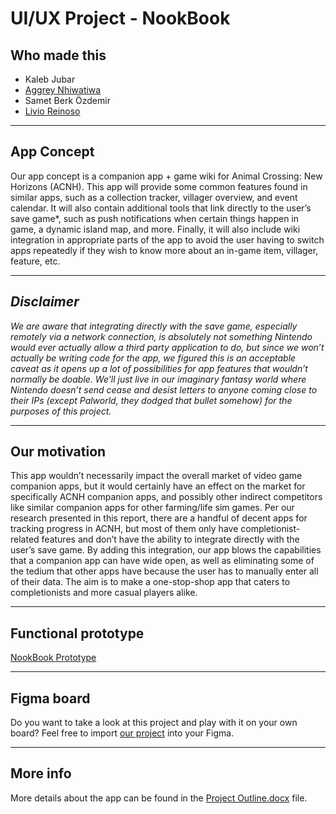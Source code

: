 # UI/UX Project - NookBook

## Who made this
- Kaleb Jubar
- [Aggrey Nhiwatiwa](https://github.com/AggreyNhiwatiwa)
- Samet Berk Özdemir
- [Livio Reinoso](https://github.com/LivioDR)

---

## App Concept

Our app concept is a companion app + game wiki for Animal Crossing: New Horizons (ACNH). This app will provide some common features found in similar apps, such as a collection tracker, villager overview, and event calendar. It will also contain additional tools that link directly to the user’s save game*, such as push notifications when certain things happen in game, a dynamic island map, and more. Finally, it will also include wiki integration in appropriate parts of the app to avoid the user having to switch apps repeatedly if they wish to know more about an in-game item, villager, feature, etc.

---

## *Disclaimer*

*We are aware that integrating directly with the save game, especially remotely via a network connection, is absolutely not something Nintendo would ever actually allow a third party application to do, but since we won’t actually be writing code for the app, we figured this is an acceptable caveat as it opens up a lot of possibilities for app features that wouldn’t normally be doable. We’ll just live in our imaginary fantasy world where Nintendo doesn’t send cease and desist letters to anyone coming close to their IPs (except Palworld, they dodged that bullet somehow) for the purposes of this project.*

---

## Our motivation

This app wouldn’t necessarily impact the overall market of video game companion apps, but it would certainly have an effect on the market for specifically ACNH companion apps, and possibly other indirect competitors like similar companion apps for other farming/life sim games. Per our research presented in this report, there are a handful of decent apps for tracking progress in ACNH, but most of them only have completionist-related features and don’t have the ability to integrate directly with the user’s save game. By adding this integration, our app blows the capabilities that a companion app can have wide open, as well as eliminating some of the tedium that other apps have because the user has to manually enter all of their data. The aim is to make a one-stop-shop app that caters to completionists and more casual players alike. 

---

## Functional prototype

[NookBook Prototype](https://www.figma.com/proto/GfMMzmGvD2O18r7sQchtGD?node-id=0-1&t=ZWinYyliNAypNsNG-6)

---

## Figma board

Do you want to take a look at this project and play with it on your own board? Feel free to import [our project](/UI_UX%20Project%20Prototype.fig) into your Figma.

---

## More info

More details about the app can be found in the [Project Outline.docx](/Project%20Outline.docx) file.